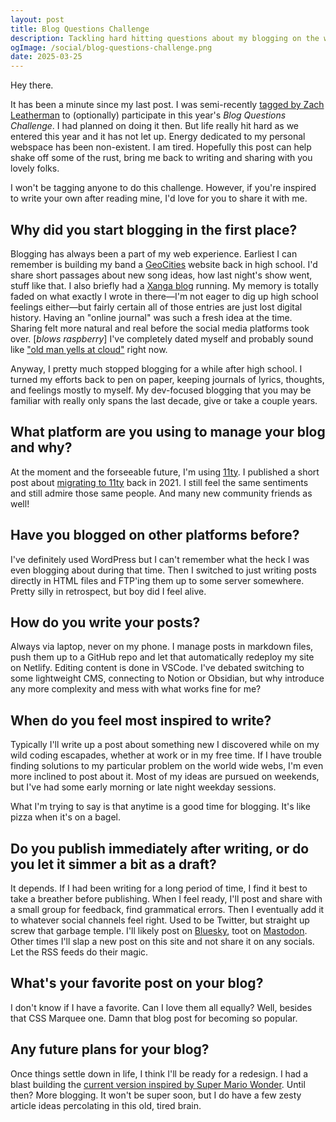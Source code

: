 ```yaml
---
layout: post
title: Blog Questions Challenge
description: Tackling hard hitting questions about my blogging on the web
ogImage: /social/blog-questions-challenge.png
date: 2025-03-25
---
```


Hey there.

It has been a minute since my last post. I was semi-recently [tagged by Zach Leatherman](https://www.zachleat.com/web/blogging/) to (optionally) participate in this year's _Blog Questions Challenge_. I had planned on doing it then. But life really hit hard as we entered this year and it has not let up. Energy dedicated to my personal webspace has been non-existent. I am tired. Hopefully this post can help shake off some of the rust, bring me back to writing and sharing with you lovely folks.

I won't be tagging anyone to do this challenge. However, if you're inspired to write your own after reading mine, I'd love for you to share it with me.

## Why did you start blogging in the first place?

Blogging has always been a part of my web experience. Earliest I can remember is building my band a [GeoCities](https://en.wikipedia.org/wiki/GeoCities) website back in high school. I'd share short passages about new song ideas, how last night's show went, stuff like that. I also briefly had a [Xanga blog](https://en.wikipedia.org/wiki/Xanga) running. My memory is totally faded on what exactly I wrote in there—I'm not eager to dig up high school feelings either—but fairly certain all of those entries are just lost digital history. Having an "online journal" was such a fresh idea at the time. Sharing felt more natural and real before the social media platforms took over. [_blows raspberry_] I've completely dated myself and probably sound like ["old man yells at cloud"](https://knowyourmeme.com/memes/old-man-yells-at-cloud) right now.

Anyway, I pretty much stopped blogging for a while after high school. I turned my efforts back to pen on paper, keeping journals of lyrics, thoughts, and feelings mostly to myself. My dev-focused blogging that you may be familiar with really only spans the last decade, give or take a couple years. 

## What platform are you using to manage your blog and why?

At the moment and the forseeable future, I'm using [11ty](https://www.11ty.dev/). I published a short post about [migrating to 11ty](https://ryanmulligan.dev/blog/migrating-to-11ty/) back in 2021. I still feel the same sentiments and still admire those same people. And many new community friends as well!

## Have you blogged on other platforms before?

I've definitely used WordPress but I can't remember what the heck I was even blogging about during that time. Then I switched to just writing posts directly in HTML files and FTP'ing them up to some server somewhere. Pretty silly in retrospect, but boy did I feel alive.

## How do you write your posts?

Always via laptop, never on my phone. I manage posts in markdown files, push them up to a GitHub repo and let that automatically redeploy my site on Netlify. Editing content is done in VSCode. I've debated switching to some lightweight CMS, connecting to Notion or Obsidian, but why introduce any more complexity and mess with what works fine for me?

## When do you feel most inspired to write?

Typically I'll write up a post about something new I discovered while on my wild coding escapades, whether at work or in my free time. If I have trouble finding solutions to my particular problem on the world wide webs, I'm even more inclined to post about it. Most of my ideas are pursued on weekends, but I've had some early morning or late night weekday sessions.

What I'm trying to say is that anytime is a good time for blogging. It's like pizza when it's on a bagel.

## Do you publish immediately after writing, or do you let it simmer a bit as a draft?

It depends. If I had been writing for a long period of time, I find it best to take a breather before publishing. When I feel ready, I'll post and share with a small group for feedback, find grammatical errors. Then I eventually add it to whatever social channels feel right. Used to be Twitter, but straight up screw that garbage temple. I'll likely post on [Bluesky](https://bsky.app/profile/ryanmulligan.dev), toot on [Mastodon](https://fosstodon.org/@hexagoncircle). Other times I'll slap a new post on this site and not share it on any socials. Let the RSS feeds do their magic.

## What's your favorite post on your blog?

I don't know if I have a favorite. Can I love them all equally? Well, besides that CSS Marquee one. Damn that blog post for becoming so popular.

## Any future plans for your blog?

Once things settle down in life, I think I'll be ready for a redesign. I had a blast building the [current version inspired by Super Mario Wonder](https://ryanmulligan.dev/blog/site-rebuild/). Until then? More blogging. It won't be super soon, but I do have a few zesty article ideas percolating in this old, tired brain.